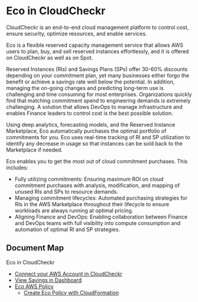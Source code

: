 <meta name="robots" content="noindex">

# Eco in CloudCheckr

CloudCheckr is an end-to-end cloud management platform to control cost, ensure security, optimize resources, and enable services.

Eco is a flexible reserved capacity management service that allows AWS users to plan, buy, and sell reserved instances effortlessly, and it is offered on CloudCheckr as well as on Spot.

Reserved Instances (RIs) and Savings Plans (SPs) offer 30-60% discounts depending on your commitment plan, yet many businesses either forgo the benefit or achieve a savings rate well below the potential. In addition, managing the on-going changes and predicting long-term use is challenging and time consuming for most enterprises. Organizations quickly find that matching commitment spend to engineering demands is extremely challenging. A solution that allows DevOps to manage infrastructure and enables Finance leaders to control cost is the best possible solution.

Using deep analytics, forecasting models, and the Reserved Instance Marketplace, Eco automatically purchases the optimal portfolio of commitments for you. Eco uses real-time tracking of RI and SP utilization to identify any decrease in usage so that instances can be sold back to the Marketplace if needed.

Eco enables you to get the most out of cloud commitment purchases. This includes:
- Fully utilizing commitments: Ensuring maximum ROI on cloud commitment purchases with analysis, modification, and mapping of unused RIs and SPs to resource demands.
- Managing commitment lifecycles: Automated purchasing strategies for RIs in the AWS Marketplace throughout their lifecycle to ensure workloads are always running at optimal pricing.
- Aligning Finance and DevOps: Enabling collaboration between Finance and DevOps teams with full visibility into compute consumption and automation of optimal RI and SP strategies.

## Document Map

Eco in CloudCheckr
- [Connect your AWS Account in CloudCheckr](eco/eco-in-cloudcheckr/connect-your-aws-account-in-cloudcheckr)
- [View Savings in Dashboard](eco/eco-in-cloudcheckr/view-savings-in-dashboard)
- [Eco AWS Policy](eco/tutorials/eco-policy/)
  - [Create Eco Policy with CloudFormation](eco/tutorials/eco-policy/create-eco-policy-with-cloudformation)
